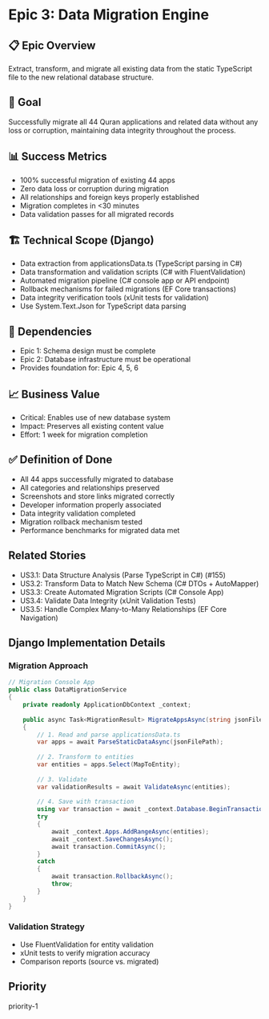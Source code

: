 # Epic 3: Data Migration Engine

## 📋 Epic Overview
Extract, transform, and migrate all existing data from the static TypeScript file to the new relational database structure.

## 🎯 Goal
Successfully migrate all 44 Quran applications and related data without any loss or corruption, maintaining data integrity throughout the process.

## 📊 Success Metrics
- 100% successful migration of existing 44 apps
- Zero data loss or corruption during migration
- All relationships and foreign keys properly established
- Migration completes in <30 minutes
- Data validation passes for all migrated records

## 🏗️ Technical Scope (Django)
- Data extraction from applicationsData.ts (TypeScript parsing in C#)
- Data transformation and validation scripts (C# with FluentValidation)
- Automated migration pipeline (C# console app or API endpoint)
- Rollback mechanisms for failed migrations (EF Core transactions)
- Data integrity verification tools (xUnit tests for validation)
- Use System.Text.Json for TypeScript data parsing

## 🔗 Dependencies
- Epic 1: Schema design must be complete
- Epic 2: Database infrastructure must be operational
- Provides foundation for: Epic 4, 5, 6

## 📈 Business Value
- Critical: Enables use of new database system
- Impact: Preserves all existing content value
- Effort: 1 week for migration completion

## ✅ Definition of Done
- All 44 apps successfully migrated to database
- All categories and relationships preserved
- Screenshots and store links migrated correctly
- Developer information properly associated
- Data integrity validation completed
- Migration rollback mechanism tested
- Performance benchmarks for migrated data met

## Related Stories
- US3.1: Data Structure Analysis (Parse TypeScript in C#) (#155)
- US3.2: Transform Data to Match New Schema (C# DTOs + AutoMapper)
- US3.3: Create Automated Migration Scripts (C# Console App)
- US3.4: Validate Data Integrity (xUnit Validation Tests)
- US3.5: Handle Complex Many-to-Many Relationships (EF Core Navigation)

## Django Implementation Details
### Migration Approach
```csharp
// Migration Console App
public class DataMigrationService
{
    private readonly ApplicationDbContext _context;
    
    public async Task<MigrationResult> MigrateAppsAsync(string jsonFilePath)
    {
        // 1. Read and parse applicationsData.ts
        var apps = await ParseStaticDataAsync(jsonFilePath);
        
        // 2. Transform to entities
        var entities = apps.Select(MapToEntity);
        
        // 3. Validate
        var validationResults = await ValidateAsync(entities);
        
        // 4. Save with transaction
        using var transaction = await _context.Database.BeginTransactionAsync();
        try
        {
            await _context.Apps.AddRangeAsync(entities);
            await _context.SaveChangesAsync();
            await transaction.CommitAsync();
        }
        catch
        {
            await transaction.RollbackAsync();
            throw;
        }
    }
}
```

### Validation Strategy
- Use FluentValidation for entity validation
- xUnit tests to verify migration accuracy
- Comparison reports (source vs. migrated)

## Priority
priority-1